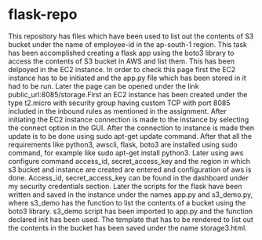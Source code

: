 # flask-repo

This repository has files which have been used to list out the contents of S3 bucket under the name of employee-id in the ap-south-1 region. This task has been accomplished creating a flask app using the boto3 library to access the contents of S3 bucket in AWS and list them. This has been delpoyed in the EC2 instance. In order to check this page first the EC2 instance has to be initiated and the app.py file which has been stored in it had to be run. Later the page can be opened under the link public_url:8085/storage.First an EC2 instance has been created under the type t2.micro with security group having custom TCP with port 8085 included in the inbound rules as mentioned in the assignment. After initiating the EC2 instance connection is made to the instance by selecting the connect option in the GUI. After the connection to instance is made then update is to be done using sudo apt-get update command. After that all the requirements like python3, awscli, flask, boto3 are installed using sudo command, for example like sudo apt-get install python3. Later using aws configure command access_id, secret_access_key and the region in which s3 bucket and instance are created are entered and configuration of aws is done. Access_id, secret_access_key can be found in the dashboard under my security credentials section. Later the scripts for the flask have been written and saved in the instance under the names app.py and s3_demo.py, where s3_demo has the function to list the contents of a bucket using the boto3 library. s3_demo script has been imported to app.py and the function declared init has been used.  The template that has to be rendered to list out the contents in the bucket has been saved under the name storage3.html.

